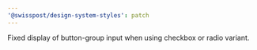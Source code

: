 ```yaml
---
'@swisspost/design-system-styles': patch
---
```


Fixed display of button-group input when using checkbox or radio variant.
